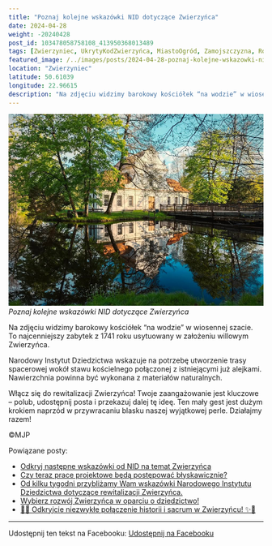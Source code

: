 ```yaml
---
title: "Poznaj kolejne wskazówki NID dotyczące Zwierzyńca"
date: 2024-04-28
weight: -20240428
post_id: 103478058758108_413950368013489
tags: [Zwierzyniec, UkrytyKodZwierzyńca, MiastoOgród, Zamojszczyzna, Roztocze, Lubelskie, villarestituta, turystyka, dziedzictwo, zabytki, krajobrazy, TajemnicePrzeszłości, PodróżeWczasie, MagiczneMiejsce]
featured_image: /../images/posts/2024-04-28-poznaj-kolejne-wskazowki-nid-dotyczace-zwierzynca.jpg
location: "Zwierzyniec"
latitude: 50.61039
longitude: 22.96615
description: "Na zdjęciu widzimy barokowy kościółek “na wodzie” w wiosennej szacie. To najcenniejszy zabytek z 1741 roku usytuowany w założeniu willowym Zwierzyńca...."
---
```


![Poznaj kolejne wskazówki NID dotyczące Zwierzyńca](/images/posts/2024-04-28-poznaj-kolejne-wskazowki-nid-dotyczace-zwierzynca.jpg)
*Poznaj kolejne wskazówki NID dotyczące Zwierzyńca*

Na zdjęciu widzimy barokowy kościółek “na wodzie” w wiosennej szacie. To najcenniejszy zabytek z 1741 roku usytuowany w założeniu willowym Zwierzyńca.

Narodowy Instytut Dziedzictwa wskazuje na potrzebę utworzenie trasy spacerowej wokół stawu kościelnego połączonej z istniejącymi już alejkami. Nawierzchnia powinna być wykonana z materiałów naturalnych.

Włącz się do rewitalizacji Zwierzyńca!
Twoje zaangażowanie jest kluczowe – polub, udostępnij posta i przekazuj dalej tę ideę.
Ten mały gest jest dużym krokiem naprzód w przywracaniu blasku naszej wyjątkowej perle.
Działajmy razem!



©MJP

Powiązane posty:
- [Odkryj następne wskazówki od NID na temat Zwierzyńca](/posts/Odkryj-nastepne-wskazowki-od-NID-na-temat-Zwierzynca)
- [Czy teraz prace projektowe będą postępować błyskawicznie?](/posts/Czy-teraz-prace-projektowe-beda-postepowac-blyskawicznie)
- [Od kilku tygodni przybliżamy Wam wskazówki Narodowego Instytutu Dziedzictwa dotyczące rewitalizacji Zwierzyńca.](/posts/Od-kilku-tygodni-przyblizamy-Wam-wskazowki-Narodowego)
- [Wybierz rozwój Zwierzyńca w oparciu o dziedzictwo!](/posts/Wybierz-rozwoj-Zwierzynca-w-oparciu-o-dziedzictwo)
- [🌟✨ Odkryjcie niezwykłe połączenie historii i sacrum w Zwierzyńcu! ✨🌟](/posts/-Odkryjcie-niezwykle-polaczenie-historii-i-sacrum)


---

Udostępnij ten tekst na Facebooku:
[Udostępnij na Facebooku](https://www.facebook.com/sharer/sharer.php?u=https://stowarzyszeniewachniewskiej.pl/posts/Poznaj-kolejne-wskazowki-NID-dotyczace-Zwierzynca)

<script type="application/ld+json">
{
  "@context": "https://schema.org",
  "@type": "BlogPosting",
  "headline": "Poznaj kolejne wskazówki NID dotyczące Zwierzyńca",
  "datePublished": "2024-04-28",
  "dateModified": "2024-04-28",
  "author": {
    "@type": "Person",
    "name": "Michał Jan Patyk"
  },
  "publisher": {
    "@type": "Organization",
    "name": "Stowarzyszenie im. Aleksandry Wachniewskiej",
    "logo": {
      "@type": "ImageObject",
      "url": "https://stowarzyszeniewachniewskiej.pl/images/logo/logo.svg"
    }
  },
  "mainEntityOfPage": {
    "@type": "WebPage",
    "@id": "https://stowarzyszeniewachniewskiej.pl/posts/Poznaj-kolejne-wskazowki-NID-dotyczace-Zwierzynca"
  },
  "image": {
    "@type": "ImageObject",
    "url": "https://stowarzyszeniewachniewskiej.pl/images/posts/2024-04-28-poznaj-kolejne-wskazowki-nid-dotyczace-zwierzynca.jpg"
  },
  "articleSection": "Dziedzictwo Kulturowe i Zabytki",
  "keywords": "Zwierzyniec, UkrytyKodZwierzyńca, MiastoOgród, Zamojszczyzna, Roztocze, Lubelskie, villarestituta, turystyka, dziedzictwo, zabytki, krajobrazy, TajemnicePrzeszłości, PodróżeWczasie, MagiczneMiejsce",
  "wordCount": 79,
  "articleBody": "Na zdjęciu widzimy barokowy kościółek “na wodzie” w wiosennej szacie. To najcenniejszy zabytek z 1741 roku usytuowany w założeniu willowym Zwierzyńca.\n\nNarodowy Instytut Dziedzictwa wskazuje na potrzebę utworzenie trasy spacerowej wokół stawu kościelnego połączonej z istniejącymi już alejkami. Nawierzchnia powinna być wykonana z materiałów naturalnych.\n\nWłącz się do rewitalizacji Zwierzyńca! \nTwoje zaangażowanie jest kluczowe – polub, udostępnij posta i przekazuj dalej tę ideę.\nTen mały gest jest dużym krokiem naprzód w przywracaniu blasku naszej wyjątkowej perle. \nDziałajmy razem!\n\n              \n\n©MJP",
  "description": "Odkryj piękno Zwierzyńca i jego zabytki.",
  "copyrightHolder": {
    "@type": "Person",
    "name": "Michał Jan Patyk"
  }
}
</script>
<script type="application/ld+json">
{
  "@context": "https://schema.org",
  "@type": "BreadcrumbList",
  "itemListElement": [
    {
      "@type": "ListItem",
      "position": 1,
      "name": "Home",
      "item": "https://stowarzyszeniewachniewskiej.pl"
    },
    {
      "@type": "ListItem",
      "position": 2,
      "name": "posts",
      "item": "https://stowarzyszeniewachniewskiej.pl/posts"
    },
    {
      "@type": "ListItem",
      "position": 3,
      "name": "Poznaj kolejne wskazówki NID dotyczące Zwierzyńca",
      "item": "https://stowarzyszeniewachniewskiej.pl/posts/Poznaj-kolejne-wskazowki-NID-dotyczace-Zwierzynca"
    }
  ]
}
</script>
